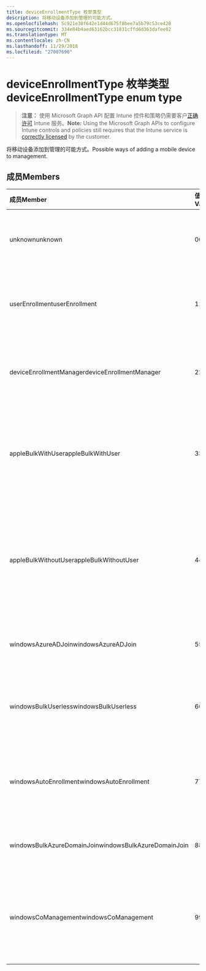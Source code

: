 ```yaml
---
title: deviceEnrollmentType 枚举类型
description: 将移动设备添加到管理的可能方式。
ms.openlocfilehash: 5c921e30f642e1d44d675f8bee7a5b79c53ce428
ms.sourcegitcommit: 334e84b4aed63162bcc31831cffd6d363dafee02
ms.translationtype: MT
ms.contentlocale: zh-CN
ms.lasthandoff: 11/29/2018
ms.locfileid: "27007690"
---
```

# <a name="deviceenrollmenttype-enum-type"></a><span data-ttu-id="772f3-103">deviceEnrollmentType 枚举类型</span><span class="sxs-lookup"><span data-stu-id="772f3-103">deviceEnrollmentType enum type</span></span>

> <span data-ttu-id="772f3-104">**注意：** 使用 Microsoft Graph API 配置 Intune 控件和策略仍需要客户[正确许可](https://go.microsoft.com/fwlink/?linkid=839381) Intune 服务。</span><span class="sxs-lookup"><span data-stu-id="772f3-104">**Note:** Using the Microsoft Graph APIs to configure Intune controls and policies still requires that the Intune service is [correctly licensed](https://go.microsoft.com/fwlink/?linkid=839381) by the customer.</span></span>

<span data-ttu-id="772f3-105">将移动设备添加到管理的可能方式。</span><span class="sxs-lookup"><span data-stu-id="772f3-105">Possible ways of adding a mobile device to management.</span></span>
## <a name="members"></a><span data-ttu-id="772f3-106">成员</span><span class="sxs-lookup"><span data-stu-id="772f3-106">Members</span></span>
|<span data-ttu-id="772f3-107">成员</span><span class="sxs-lookup"><span data-stu-id="772f3-107">Member</span></span>|<span data-ttu-id="772f3-108">值</span><span class="sxs-lookup"><span data-stu-id="772f3-108">Value</span></span>|<span data-ttu-id="772f3-109">说明</span><span class="sxs-lookup"><span data-stu-id="772f3-109">Description</span></span>|
|:---|:---|:---|
|<span data-ttu-id="772f3-110">unknown</span><span class="sxs-lookup"><span data-stu-id="772f3-110">unknown</span></span>|<span data-ttu-id="772f3-111">0</span><span class="sxs-lookup"><span data-stu-id="772f3-111">0</span></span>|<span data-ttu-id="772f3-112">默认值，注册类型不是收集的。</span><span class="sxs-lookup"><span data-stu-id="772f3-112">Default value, enrollment type was not collected.</span></span>|
|<span data-ttu-id="772f3-113">userEnrollment</span><span class="sxs-lookup"><span data-stu-id="772f3-113">userEnrollment</span></span>|<span data-ttu-id="772f3-114">1</span><span class="sxs-lookup"><span data-stu-id="772f3-114">1</span></span>|<span data-ttu-id="772f3-115">通过 BYOD 通道用户驱动的注册。</span><span class="sxs-lookup"><span data-stu-id="772f3-115">User driven enrollment through BYOD channel.</span></span>|
|<span data-ttu-id="772f3-116">deviceEnrollmentManager</span><span class="sxs-lookup"><span data-stu-id="772f3-116">deviceEnrollmentManager</span></span>|<span data-ttu-id="772f3-117">2</span><span class="sxs-lookup"><span data-stu-id="772f3-117">2</span></span>|<span data-ttu-id="772f3-118">用户注册使用设备注册管理器帐户。</span><span class="sxs-lookup"><span data-stu-id="772f3-118">User enrollment with a device enrollment manager account.</span></span>|
|<span data-ttu-id="772f3-119">appleBulkWithUser</span><span class="sxs-lookup"><span data-stu-id="772f3-119">appleBulkWithUser</span></span>|<span data-ttu-id="772f3-120">3</span><span class="sxs-lookup"><span data-stu-id="772f3-120">3</span></span>|<span data-ttu-id="772f3-121">与用户质询 Apple 批量注册。</span><span class="sxs-lookup"><span data-stu-id="772f3-121">Apple bulk enrollment with user challenge.</span></span> <span data-ttu-id="772f3-122">(DEP，Apple 配置器)</span><span class="sxs-lookup"><span data-stu-id="772f3-122">(DEP, Apple Configurator)</span></span>|
|<span data-ttu-id="772f3-123">appleBulkWithoutUser</span><span class="sxs-lookup"><span data-stu-id="772f3-123">appleBulkWithoutUser</span></span>|<span data-ttu-id="772f3-124">4</span><span class="sxs-lookup"><span data-stu-id="772f3-124">4</span></span>|<span data-ttu-id="772f3-125">没有用户质询 Apple 批量注册。</span><span class="sxs-lookup"><span data-stu-id="772f3-125">Apple bulk enrollment without user challenge.</span></span> <span data-ttu-id="772f3-126">（DEP，Apple 配置器移动配置）</span><span class="sxs-lookup"><span data-stu-id="772f3-126">(DEP, Apple Configurator, Mobile Config)</span></span>|
|<span data-ttu-id="772f3-127">windowsAzureADJoin</span><span class="sxs-lookup"><span data-stu-id="772f3-127">windowsAzureADJoin</span></span>|<span data-ttu-id="772f3-128">5</span><span class="sxs-lookup"><span data-stu-id="772f3-128">5</span></span>|<span data-ttu-id="772f3-129">Windows Azure AD 10 加入。</span><span class="sxs-lookup"><span data-stu-id="772f3-129">Windows 10 Azure AD Join.</span></span>|
|<span data-ttu-id="772f3-130">windowsBulkUserless</span><span class="sxs-lookup"><span data-stu-id="772f3-130">windowsBulkUserless</span></span>|<span data-ttu-id="772f3-131">6</span><span class="sxs-lookup"><span data-stu-id="772f3-131">6</span></span>|<span data-ttu-id="772f3-132">Windows 10 批量注册通过 ICD 证书。</span><span class="sxs-lookup"><span data-stu-id="772f3-132">Windows 10 Bulk enrollment through ICD with certificate.</span></span>|
|<span data-ttu-id="772f3-133">windowsAutoEnrollment</span><span class="sxs-lookup"><span data-stu-id="772f3-133">windowsAutoEnrollment</span></span>|<span data-ttu-id="772f3-134">7</span><span class="sxs-lookup"><span data-stu-id="772f3-134">7</span></span>|<span data-ttu-id="772f3-135">Windows 10 自动注册。</span><span class="sxs-lookup"><span data-stu-id="772f3-135">Windows 10 automatic enrollment.</span></span> <span data-ttu-id="772f3-136">（添加工作帐户）</span><span class="sxs-lookup"><span data-stu-id="772f3-136">(Add work account)</span></span>|
|<span data-ttu-id="772f3-137">windowsBulkAzureDomainJoin</span><span class="sxs-lookup"><span data-stu-id="772f3-137">windowsBulkAzureDomainJoin</span></span>|<span data-ttu-id="772f3-138">8</span><span class="sxs-lookup"><span data-stu-id="772f3-138">8</span></span>|<span data-ttu-id="772f3-139">Windows 10 批量 Azure AD 加入。</span><span class="sxs-lookup"><span data-stu-id="772f3-139">Windows 10 bulk Azure AD Join.</span></span>|
|<span data-ttu-id="772f3-140">windowsCoManagement</span><span class="sxs-lookup"><span data-stu-id="772f3-140">windowsCoManagement</span></span>|<span data-ttu-id="772f3-141">9</span><span class="sxs-lookup"><span data-stu-id="772f3-141">9</span></span>|<span data-ttu-id="772f3-142">由自动执行某些操作或组策略触发 Windows 10 共同管理。</span><span class="sxs-lookup"><span data-stu-id="772f3-142">Windows 10 Co-Management triggered by AutoPilot or Group Policy.</span></span>|



